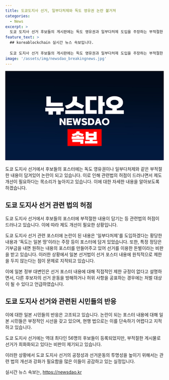 ```yaml
---
title: 도쿄도지사 선거, 일부다처제와 독도 영유권 논란 불거져
categories:
  - News
excerpt: >
  도쿄 도지사 선거 후보들의 게시판에는 독도 영유권과 일부다처제 도입을 주장하는 부적절한 포스터가 계속해서 등장하고 있습니다. 이러한 문제로 관련법의 허점이 드러났고, 선거 체제 개선이 필요하다는 목소리가 나오고 있습니다. 특히 후보들의 부적절한 선거 포스터로 물의가 일고 있으며, 일본 선거법의 제한이 뚜렷하지 않아 이를 악용하는 경우가 늘어나고 있습니다. 이에 대한 시민들의 불만과 비판이 높아지고 있습니다.
feature_text: >
  ## koreablockchain 실시간 뉴스 속보입니다.

  도쿄 도지사 선거 후보들의 게시판에는 독도 영유권과 일부다처제 도입을 주장하는 부적절한 포스터가 계속해서 등장하고 있습니다. 이러한 문제로 관련법의 허점이 드러났고, 선거 체제 개선이 필요하다는 목소리가 나오고 있습니다. 특히 후보들의 부적절한 선거 포스터로 물의가 일고 있으며, 일본 선거법의 제한이 뚜렷하지 않아 이를 악용하는 경우가 늘어나고 있습니다. 이에 대한 시민들의 불만과 비판이 높아지고 있습니다.
image: '/assets/img/newsdao_breakingnews.jpg'
---
```


<p><img src="/assets/img/newsdao_breakingnews.jpg" alt="koreablockchain 속보" /></p>

<p>도쿄 도지사 선거에서 후보들의 포스터에는 독도 영유권이나 일부다처제와 같은 부적절한 내용이 담겨있어 논란이 되고 있습니다. 이로 인해 관련법의 허점이 드러나면서 제도 개선이 필요하다는 목소리가 높아지고 있습니다. 이에 대한 자세한 내용을 알아보도록 하겠습니다.</p>

<h2 data-ke-size="size26">도쿄 도지사 선거 관련 법의 허점</h2>

<p>도쿄 도지사 선거에서 후보들의 포스터에 부적절한 내용이 담기는 등 관련법의 허점이 드러나고 있습니다. 이에 따라 제도 개선이 필요한 상황입니다.</p>

<p>도쿄 도지사 선거 관련 포스터에 논란이 된 내용은 '일부다처제'를 도입하겠다는 황당한 내용과 '독도는 일본 땅'이라는 주장 등이 포스터에 담겨 있었습니다. 또한, 특정 정당은 기부금을 내면 원하는 내용의 포스터를 만들어주고 있어 선거를 이용한 돈벌이라는 비판을 받고 있습니다. 이러한 상황에서 일본 선거법이 선거 포스터 내용에 원칙적으로 제한을 두지 않는다는 점이 문제로 지적되고 있습니다.</p>

<p>이에 일본 정부 대변인은 선거 포스터 내용에 대해 직접적인 제한 규정이 없다고 설명하면서, 다른 후보자의 선거 운동을 방해하거나 허위 사항을 공표하는 경우에는 처벌 대상이 될 수 있다고 언급하였습니다.</p>

<h2 data-ke-size="size26">도쿄 도지사 선거와 관련된 시민들의 반응</h2>

<p>이에 대한 일본 시민들의 반응은 고조되고 있습니다. 논란이 되는 포스터 내용에 대해 일본 시민들은 부정적인 시선을 갖고 있으며, 현행 법으로는 이를 단속하기 어렵다고 지적하고 있습니다. </p>

<p>도쿄 도지사 선거에는 역대 최다인 56명의 후보들이 등록되었지만, 부적절한 게시물로 선거가 희화화되고 있다는 비판이 제기되고 있습니다. </p>

<p>이러한 상황에서 도쿄 도지사 선거의 공정성과 선거운동의 투명성을 높이기 위해서는 관련 법의 개선과 강화가 필요함을 많은 이들이 공감하고 있는 실정입니다.</p>
실시간 뉴스 속보는, <a href="https://newsdao.kr" rel="dofollow">https://newsdao.kr</a>


